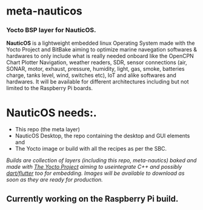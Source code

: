 

# meta-nauticos

### **Yocto BSP layer for NauticOS.**  



**NauticOS** is a lightweight embedded linux Operating System made with the Yocto Project and BitBake aiming to optimize marine navegation softwares & hardwares to only include what is really needed onboard like the OpenCPN Chart Plotter Navigation, weather readers, SDR, sensor connections (air, SONAR, motor, exhaust, pressure, humidity, light, gas, smoke, batteries charge, tanks level, wind, switches etc), IoT and alike softwares and hardwares. It will be available for different architectures including but not limited to the Raspberry Pi boards. 

# **NauticOS needs:**. 
- This repo (the meta layer)
- NauticOS Desktop, the repo containing the desktop and GUI elements and 
- The Yocto image or build with all the recipes as per the SBC. 


*Builds are collection of layers (including this repo, meta-nautics) baked and made with [The Yocto Project](https://www.yoctoproject.org/) aiming to useintegrate C++ and possibly [dart/flutter](https://github.com/meta-flutter/meta-flutter) too for embedding. Images will be available to download as soon as they are ready for production.* 


## **Currently working on the Raspberry Pi build.**


    
